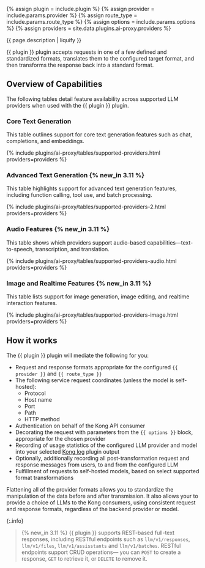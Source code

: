{% assign plugin = include.plugin %}
{% assign provider = include.params.provider %}
{% assign route_type = include.params.route_type %}
{% assign options = include.params.options %}
{% assign providers = site.data.plugins.ai-proxy.providers %}

{{ page.description | liquify }}

{{ plugin }} plugin accepts requests in one of a few defined and standardized formats, translates them to the configured target format, and then transforms the response back into a standard format.

## Overview of Capabilities

The following tables detail feature availability across supported LLM providers when used with the {{ plugin }} plugin.

### Core Text Generation

This table outlines support for core text generation features such as chat, completions, and embeddings.

{% include plugins/ai-proxy/tables/supported-providers.html providers=providers %}

### Advanced Text Generation {% new_in 3.11 %}

This table highlights support for advanced text generation features, including function calling, tool use, and batch processing.

{% include plugins/ai-proxy/tables/supported-providers-2.html providers=providers %}

### Audio Features {% new_in 3.11 %}

This table shows which providers support audio-based capabilities—text-to-speech, transcription, and translation.

{% include plugins/ai-proxy/tables/supported-providers-audio.html providers=providers %}

### Image and Realtime Features {% new_in 3.11 %}

This table lists support for image generation, image editing, and realtime interaction features.

{% include plugins/ai-proxy/tables/supported-providers-image.html providers=providers %}

## How it works

The {{ plugin }} plugin will mediate the following for you:

* Request and response formats appropriate for the configured `{{ provider }}` and `{{ route_type }}`
* The following service request coordinates (unless the model is self-hosted):
  * Protocol
  * Host name
  * Port
  * Path
  * HTTP method
* Authentication on behalf of the Kong API consumer
* Decorating the request with parameters from the `{{ options }}` block, appropriate for the chosen provider
* Recording of usage statistics of the configured LLM provider and model into your selected [Kong log](/plugins/?category=logging) plugin output
* Optionally, additionally recording all post-transformation request and response messages from users, to and from the configured LLM
* Fulfillment of requests to self-hosted models, based on select supported format transformations

Flattening all of the provider formats allows you to standardize the manipulation of the data before and after transmission. It also allows your to provide a choice of LLMs to the Kong consumers, using consistent request and response formats, regardless of the backend provider or model.

{:.info}
> {% new_in 3.11 %} {{ plugin }} supports REST-based full-text responses, including RESTful endpoints such as `llm/v1/responses`, `llm/v1/files`, `llm/v1/assisstants` and `llm/v1/batches`. RESTful endpoints support CRUD operations— you can `POST` to create a response, `GET` to retrieve it, or `DELETE` to remove it.

